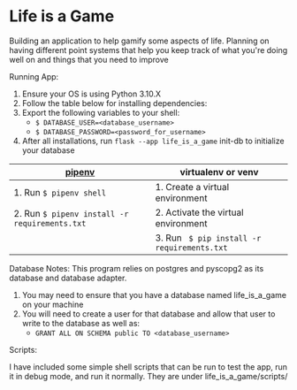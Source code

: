 # Life is a Game
Building an application to help gamify some aspects of life. Planning on having different point systems that help you keep track of what you're doing well on and things that you need to improve


Running App:
1. Ensure your OS is using Python 3.10.X
2. Follow the table below for installing dependencies: 
3. Export the following variables to your shell:
    - `$ DATABASE_USER=<database_username>`
    - `$ DATABASE_PASSWORD=<password_for_username>`
4. After all installations, run `flask --app life_is_a_game` init-db to initialize your database

| [pipenv](https://pipenv.pypa.io/en/latest/)| virtualenv or venv |
| ------- | ------- |
| 1. Run `$ pipenv shell ` | 1. Create a virtual environment |
| 2. Run `$ pipenv install -r requirements.txt` | 2. Activate the virtual environment | 
| | 3. Run ` $ pip install -r requirements.txt` |

Database Notes:
This program relies on postgres and pyscopg2 as its database and database adapter.

1. You may need to ensure that you have a database named life_is_a_game on your machine
2. You will need to create a user for that database and allow that user to write to the database as well as:
    - `GRANT ALL ON SCHEMA public TO <database_username>`

Scripts:

I have included some simple shell scripts that can be run to test the app, run it in debug mode, and run it normally. They are under life_is_a_game/scripts/
